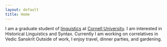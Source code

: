 ```yaml
---
layout: default
title: Home
---
```


I am a graduate student of [linguistics](https://linguistics.cornell.edu/) at [Cornell University](https://www.cornell.edu/). I am interested in Historical Linguistics and Syntax. Currently I am working on correlatives in Vedic Sanskrit
Outside of work, I enjoy travel, dinner parties, and gardening.

